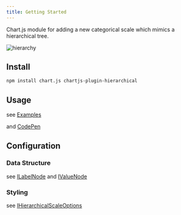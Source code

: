 ```yaml
---
title: Getting Started
---
```


Chart.js module for adding a new categorical scale which mimics a hierarchical tree.

![hierarchy](https://user-images.githubusercontent.com/4129778/41763778-6722e04a-75ff-11e8-84ad-1b417fd25c65.gif)

## Install

```sh
npm install chart.js chartjs-plugin-hierarchical
```

## Usage

see [Examples](./examples/)

and [CodePen](https://codepen.io/sgratzl/pen/KKdryvg)

## Configuration

### Data Structure

see [ILabelNode](/api/interfaces/ILabelNode.html) and [IValueNode](/api/interfaces/IValueNode.html)

### Styling

see [IHierarchicalScaleOptions](/api/interfaces/IHierarchicalScaleOptions.html)
